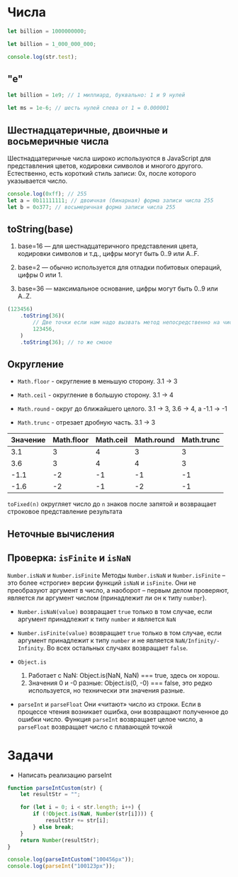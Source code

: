 # Числа

```js
let billion = 1000000000;

let billion = 1_000_000_000;

console.log(str.test);
```

## "e"

```js
let billion = 1e9; // 1 миллиард, буквально: 1 и 9 нулей

let ms = 1e-6; // шесть нулей слева от 1 = 0.000001
```

## Шестнадцатеричные, двоичные и восьмеричные числа

Шестнадцатеричные числа широко используются в JavaScript для представления цветов, кодировки символов и многого другого. Естественно, есть короткий стиль записи: 0x, после которого указывается число.

```js
console.log(0xff); // 255
let a = 0b11111111; // двоичная (бинарная) форма записи числа 255
let b = 0o377; // восьмеричная форма записи числа 255
```

## toString(base)

1. base=16 — для шестнадцатеричного представления цвета, кодировки символов и т.д., цифры могут быть 0..9 или A..F.

2. base=2 — обычно используется для отладки побитовых операций, цифры 0 или 1.

3. base=36 — максимальное основание, цифры могут быть 0..9 или A..Z.

```js
(123456)
    .toString(36)(
        // Две точки eсли нам надо вызвать метод непосредственно на числе
        123456,
    )
    .toString(36); // то же смаое
```

## Округление

-   `Math.floor` - округление в меньшую сторону. 3.1 -> 3

-   `Math.ceil` - округление в большую сторону. 3.1 -> 4

-   `Math.round` - округ до ближайшего целого. 3.1 -> 3, 3.6 -> 4, а -1.1 -> -1

-   `Math.trunc` - отрезает дробную часть. 3.1 -> 3

| Значение | Math.floor | Math.ceil | Math.round | Math.trunc |
| -------- | ---------- | --------- | ---------- | ---------- |
| 3.1      | 3          | 4         | 3          | 3          |
| 3.6      | 3          | 4         | 4          | 3          |
| -1.1     | -2         | -1        | -1         | -1         |
| -1.6     | -2         | -1        | -2         | -1         |

 `toFixed(n)` округляет число до `n` знаков после запятой и возвращает строковое представление результата

## Неточные вычисления

## Проверка: `isFinite` и `isNaN`

`Number.isNaN` и `Number.isFinite` Методы `Number.isNaN` и `Number.isFinite` – это более «строгие» версии функций `isNaN` и `isFinite`. Они не преобразуют аргумент в число, а наоборот – первым делом проверяют, является ли аргумент числом (принадлежит ли он к типу `number`).

-   `Number.isNaN(value)` возвращает `true` только в том случае, если аргумент принадлежит к типу `number` и является `NaN`

-   `Number.isFinite(value)` возвращает `true` только в том случае, если аргумент принадлежит к типу `number` и не является `NaN/Infinity/-Infinity`. Во всех остальных случаях возвращает `false`.

-   `Object.is`

    1. Работает с NaN: Object.is(NaN, NaN) === true, здесь он хорош.
    2. Значения 0 и -0 разные: Object.is(0, -0) === false, это редко используется, но технически эти значения разные.

-   `parseInt` и `parseFloat` Они «читают» число из строки. Если в процессе чтения возникает ошибка, они возвращают полученное до ошибки число. Функция `parseInt` возвращает целое число, а `parseFloat` возвращает число с плавающей точкой
                    



# Задачи

-   Написать реализацию parseInt

```js
function parseIntCustom(str) {
    let resultStr = "";

    for (let i = 0; i < str.length; i++) {
        if (!Object.is(NaN, Number(str[i]))) {
            resultStr += str[i];
        } else break;
    }
    return Number(resultStr);
}

console.log(parseIntCustom("100456px"));
console.log(parseInt("100123px"));
```
